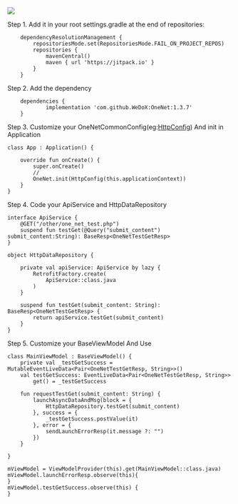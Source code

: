 [![](https://jitpack.io/v/WeDoX/OneNet.svg)](https://jitpack.io/#WeDoX/OneNet)

Step 1. Add it in your root settings.gradle at the end of repositories:
~~~~~~~
	dependencyResolutionManagement {
		repositoriesMode.set(RepositoriesMode.FAIL_ON_PROJECT_REPOS)
		repositories {
			mavenCentral()
			maven { url 'https://jitpack.io' }
		}
	}
~~~~~~~
Step 2. Add the dependency
~~~~~~~
	dependencies {
	        implementation 'com.github.WeDoX:OneNet:1.3.7'
	}
~~~~~~~

Step 3. Customize your OneNetCommonConfig(eg:[HttpConfig](https://github.com/WeDoX/OneNet/blob/master/app/src/main/java/com/onedream/onenet/http_demo/config/HttpConfig.kt)) And init in Application

~~~~~~~
class App : Application() {

    override fun onCreate() {
        super.onCreate()
        //
        OneNet.init(HttpConfig(this.applicationContext))
    }
}
~~~~~~~

Step 4. Code your ApiService and HttpDataRepository
~~~~~~~
interface ApiService {
    @GET("/other/one_net_test.php")
    suspend fun testGet(@Query("submit_content") submit_content:String): BaseResp<OneNetTestGetResp>
}

object HttpDataRepository {

    private val apiService: ApiService by lazy {
        RetrofitFactory.create(
            ApiService::class.java
        )
    }

    suspend fun testGet(submit_content: String): BaseResp<OneNetTestGetResp> {
        return apiService.testGet(submit_content)
    }
}
~~~~~~~


Step 5. Customize your BaseViewModel And Use
~~~~~~~
class MainViewModel : BaseViewModel() {
    private val _testGetSuccess = MutableEventLiveData<Pair<OneNetTestGetResp, String>>()
    val testGetSuccess: EventLiveData<Pair<OneNetTestGetResp, String>>
        get() = _testGetSuccess

    fun requestTestGet(submit_content: String) {
        launchAsyncDataAndMsg(block = {
            HttpDataRepository.testGet(submit_content)
        }, success = {
            _testGetSuccess.postValue(it)
        }, error = {
            sendLaunchErrorResp(it.message ?: "")
        })
    }

}
~~~~~~~
~~~~~~~
mViewModel = ViewModelProvider(this).get(MainViewModel::class.java)
mViewModel.launchErrorResp.observe(this){
}
mViewModel.testGetSuccess.observe(this) {
}
~~~~~~~


